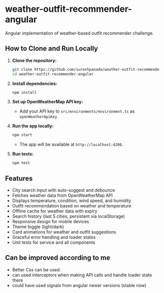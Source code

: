 # weather-outfit-recommender-angular
Angular implementation of weather-based outfit recommender challenge.

## How to Clone and Run Locally

1. **Clone the repository:**
	```sh
	git clone https://github.com/sureshpanada/weather-outfit-recommender-angular.git
	cd weather-outfit-recommender-angular
	```

2. **Install dependencies:**
	```sh
	npm install
	```

3. **Set up OpenWeatherMap API key:**
	- Add your API key to `src/environments/environment.ts` as `openWeatherApiKey`.

4. **Run the app locally:**
	```sh
	npm start
	```
	- The app will be available at `http://localhost:4200`.

5. **Run tests:**
	```sh
	npm test
	```

## Features

- City search input with auto-suggest and debounce
- Fetches weather data from OpenWeatherMap API
- Displays temperature, condition, wind speed, and humidity
- Outfit recommendation based on weather and temperature
- Offline cache for weather data with expiry
- Search history (last 5 cities, persistent via localStorage)
- Responsive design for mobile devices
- Theme toggle (light/dark)
- Card animations for weather and outfit suggestions
- Graceful error handling and loader states
- Unit tests for service and all components

## Can be improved according to me 

- Better Css can be used.
- can used interceptors when making API calls and handle loader state there
- could have used signals from angular newer versions (stable now)
